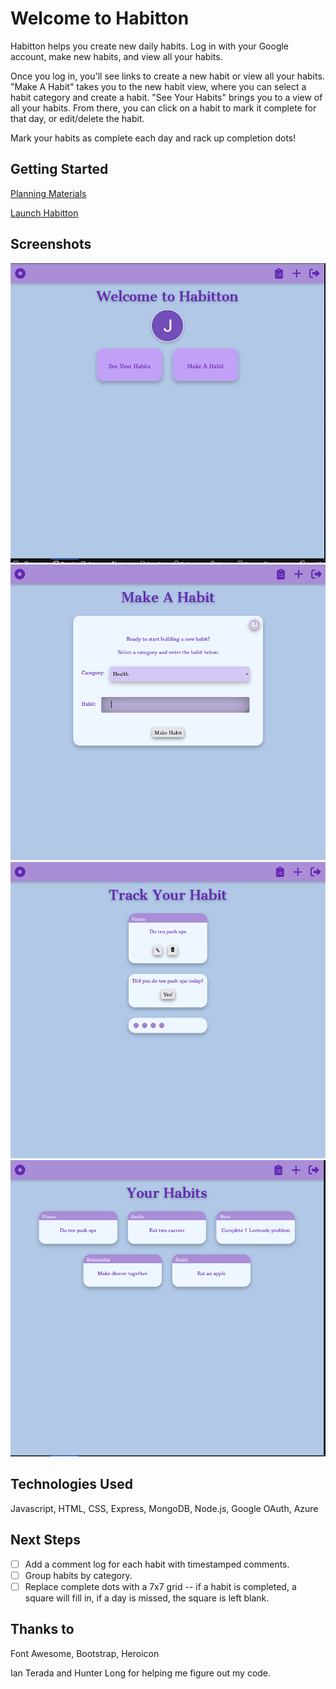 # Welcome to Habitton

Habitton helps you create new daily habits. Log in with your Google account, make new habits, and view all your habits. 

Once you log in, you'll see links to create a new habit or view all your habits. "Make A Habit" takes you to the new habit view, where you can select a habit category and create a habit. "See Your Habits" brings you to a view of all your habits. From there, you can click on a habit to mark it complete for that day, or edit/delete the habit. 

Mark your habits as complete each day and rack up completion dots! 

## Getting Started

[Planning Materials](https://trello.com/b/4zHD4W1o/habitton)

[Launch Habitton](https://habitton.fly.dev/)

## Screenshots
![Screenshot of welcome page](public/assets/Habitton1.png)
![Screenshot of new habit view](public/assets/Habitton2.png)
![Screenshot of habit tracking view](public/assets/Habitton3.png)
![Screenshot of all habits view](public/assets/Habitton4.png)

## Technologies Used

Javascript, HTML, CSS, Express, MongoDB, Node.js, Google OAuth, Azure

## Next Steps

- [ ] Add a comment log for each habit with timestamped comments.
- [ ] Group habits by category.
- [ ] Replace complete dots with a 7x7 grid -- if a habit is completed, a square will fill in, if a day is missed, the square is left blank.

## Thanks to

Font Awesome, Bootstrap, Heroicon 

Ian Terada and Hunter Long for helping me figure out my code. 